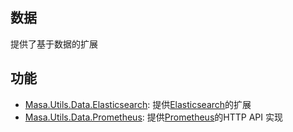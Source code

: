 ﻿## 数据

提供了基于数据的扩展

## 功能

* [Masa.Utils.Data.Elasticsearch](/framework/utils/data/elasticsearch): 提供[Elasticsearch](https://github.com/elastic/elasticsearch)的扩展
* [Masa.Utils.Data.Prometheus](/framework/utils/data/prometheus): 提供[Prometheus](https://prometheus.io/docs/prometheus/latest/querying/api/)的HTTP API 实现